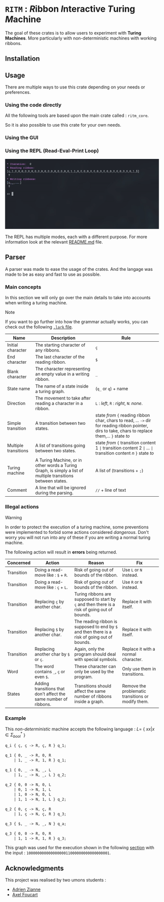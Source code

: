 # $\texttt{RITM}$ : *R*ibbon *I*nteractive *T*uring *M*achine


The goal of these crates is to allow users to experiment with **Turing Machines**. More particularly with non-deterministic machines with working ribbons. 



## Installation

## Usage

There are multiple ways to use this crate depending on your needs or preferences.

### Using the code directly

All the following tools are based upon the main crate called : `ritm_core`.

So it is also possible to use this crate for your own needs.

### Using the GUI

### Using the REPL (Read-Eval-Print Loop)


![REPL_example](resources/repl_example.gif)

The REPL has multiple modes, each with a different purpose. For more information look at the relevant [README.md](ritm_repl/README.md) file.

## Parser

A parser was made to ease the usage of the crates. And the langage was made to be as easy and fast to use as possible.

### Main concepts 

In this section we will only go over the main details to take into accounts when writing a turing machine. 

> [!NOTE]
> If you want to go further into how the grammar actually works, you can check out the following [`.lark` file](ritm_core/src/turing_machine.pest).



| Name                 | Description                                                                                                  | Rule                                                                                                                                            |
| -------------------- | ------------------------------------------------------------------------------------------------------------ | ----------------------------------------------------------------------------------------------------------------------------------------------- |
| Initial character    | The starting character of any ribbons.                                                                       | `ç`                                                                                                                                             |
| End character        | The last character of the reading ribbon.                                                                    | `$`                                                                                                                                             |
| Blank character      | The character representing an empty value in a writing ribbon.                                               | `_`                                                                                                                                             |
| State name           | The name of a state inside a turing graph.                                                                   | (`q_` or `q`) + name                                                                                                                            |
| Direction            | The movement to take after reading a character in a ribbon.                                                  | `L` : *left*, `R` : *right*, `N`: *none*.                                                                                                       |
| Simple transition    | A transition between two states.                                                                             | state *from* `{` reading ribbon char, chars to read, ... `->` dir for reading ribbon pointer,  dirs to take, chars to replace them,... `}` state *to* |
| Multiple transitions | A list of transitions going between two states.                                                               | state *from* `{` transition content $1$ `\|` transition content $2$ `\|` ... `\|` transition content $n$  `}` state *to*                                  |
| Turing machine       | A Turing Machine, or in other words a Turing Graph, is simply a list of multiple transitions between states. | A list of (transitions + `;`)                                                                                                                   |
| Comment              | A line that will be ignored during the parsing.                                                              | `//` + line of text                                                                                                                             |



### Illegal actions

> [!WARNING]
> In order to protect the execution of a turing machine, some preventions were implemented to forbid some actions considered *dangerous*. Don't worry you will not run into any of these if you are writing a normal turing machine.

The following action will result in **errors** being returned.

| Concerned  | Action                                                           | Reason                                                                                        | Fix                                                |
| ---------- | ---------------------------------------------------------------- | --------------------------------------------------------------------------------------------- | -------------------------------------------------- |
| Transition | Doing a read-move like : `$` + `R`.                              | Risk of going out of bounds of the ribbon.                                                    | Use `L` or `N` instead.                            |
| Transition | Doing a read-move like : `ç` + `L`.                              | Risk of going out of bounds of the ribbon.                                                    | Use `R` or `N` instead.                            |
| Transition | Replacing `ç` by another char.                                   | Turing ribbons are supposed to start by `ç` and then there is a risk of going out of bounds.  | Replace it with itself.                            |
| Transition | Replacing `$` by another char.                                   | The reading ribbon is supposed to end by `$` and then there is a risk of going out of bounds. | Replace it with itself.                            |
| Transition | Replacing another char by `$` or `ç`.                            | Again, only the program should deal with special symbols.                                     | Replace it with a normal character.                |
| Word       | The word contains `_`, `ç` or even `$`.                          | These character can only be used by the program.                                              | Only use them in transitions.                      |
| States     | Adding transitions that don't affect the same number of ribbons. | Transitions should affect the same number of ribbons inside a graph.                          | Remove the problematic transitions or modify them. |





### Example

This *non-deterministic* machine accepts the following language :
$L =$ { $xx | x \in \Sigma^*_{bool}$ }
```
q_i { ç, ç -> R, ç, R } q_1;

q_1 { 0, _ -> R, 0, R 
    | 1, _ -> R, 1, R } q_1;

q_1 { 0, _ -> N, _, L 
    | 1, _ -> N, _, L } q_2;

q_2 { 0, 0 -> N, 0, L 
    | 0, 1 -> N, 1, L 
    | 1, 0 -> N, 0, L 
    | 1, 1 -> N, 1, L } q_2;

q_2 { 0, ç -> N, ç, R 
    | 1, ç -> N, ç, R } q_3;

q_3 { $, _ -> N, _, N } q_a;

q_3 { 0, 0 -> R, 0, R 
    | 1, 1 -> R, 1, R } q_3;
```

This graph was used for the execution shown in the following [section](#using-the-repl-read-eval-print-loop) with the input : $\texttt{10000000000000000011000000000000000001}$.


## Acknowledgments

This project was realised by two umons students :
* [Adrien Zianne](https://github.com/AdrienZianne)
* [Axel Foucart](https://github.com/PizzaManStarted)